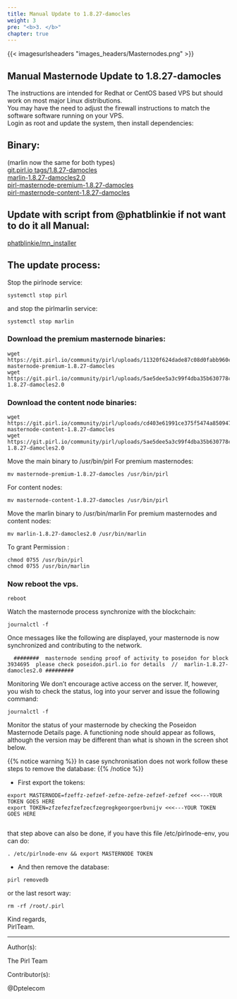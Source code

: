 ```yaml
---
title: Manual Update to 1.8.27-damocles
weight: 3
pre: "<b>3. </b>"
chapter: true
---
```


{{< imagesurlsheaders "images_headers/Masternodes.png" >}}

## Manual Masternode Update to 1.8.27-damocles

The instructions are intended for Redhat or CentOS based VPS but should work on most major Linux distributions.   
You may have the need to adjust the firewall instructions to match the software software running on your VPS.  
Login as root and update the system, then install dependencies:

## Binary:

(marlin now the same for both types)  
[git.pirl.io tags/1.8.27-damocles](https://git.pirl.io/community/pirl/tags/1.8.27-damocles)  
[marlin-1.8.27-damocles2.0](https://git.pirl.io/community/pirl/uploads/5ae5dee5a3c99f4dba35b630778c1fd1/marlin-1.8.27-damocles2.0)  
[pirl-masternode-premium-1.8.27-damocles](https://git.pirl.io/community/pirl/uploads/11320f624dade87c08d0fabb960cebca/pirl-masternode-premium-1.8.27-damocles)  
[pirl-masternode-content-1.8.27-damocles](https://git.pirl.io/community/pirl/uploads/cd403e61991ce375f5474a8509472572/pirl-masternode-content-1.8.27-damocles)

## Update with script from @phatblinkie if not want to do it all Manual:

[phatblinkie/mn_installer](https://github.com/phatblinkie/mn_installer)

## The update process:

Stop the  pirlnode service:

```
systemctl stop pirl

```

and stop the pirlmarlin service:

```
systemctl stop marlin

```

### Download the premium masternode binaries:

```
wget https://git.pirl.io/community/pirl/uploads/11320f624dade87c08d0fabb960cebca/pirl-masternode-premium-1.8.27-damocles
wget https://git.pirl.io/community/pirl/uploads/5ae5dee5a3c99f4dba35b630778c1fd1/marlin-1.8.27-damocles2.0

```

### Download the content node binaries:

```
wget https://git.pirl.io/community/pirl/uploads/cd403e61991ce375f5474a8509472572/pirl-masternode-content-1.8.27-damocles
wget https://git.pirl.io/community/pirl/uploads/5ae5dee5a3c99f4dba35b630778c1fd1/marlin-1.8.27-damocles2.0

```


Move the main binary to /usr/bin/pirl For premium masternodes:  

```
mv masternode-premium-1.8.27-damocles /usr/bin/pirl

```

For content nodes:  
```
mv masternode-content-1.8.27-damocles /usr/bin/pirl

```

Move the marlin binary to /usr/bin/marlin  For premium masternodes and content nodes:  

```
mv marlin-1.8.27-damocles2.0 /usr/bin/marlin

```

To grant Permission :

```
chmod 0755 /usr/bin/pirl
chmod 0755 /usr/bin/marlin

```

### Now reboot the vps.
```
reboot
```

Watch the masternode process synchronize with the blockchain:
```
journalctl -f

```

Once messages like the following are displayed, your masternode is now synchronized and contributing to the network.

```
  ########  masternode sending proof of activity to poseidon for block  3934695  please check poseidon.pirl.io for details  //  marlin-1.8.27-damocles2.0 #########

```

Monitoring
We don’t encourage active access on the server. If, however, you wish to check the status, log into your server and issue the following command:  
```
journalctl -f
```

Monitor the status of your masternode by checking the Poseidon Masternode Details page. A functioning node should appear as follows, although the version may be different than what is shown in the screen shot below.

{{% notice warning %}}
In case synchronisation does not work follow these steps to remove the database:
{{% /notice %}}  

- First export the tokens:

```
export MASTERNODE=fzeffz-zefzef-zefze-zefze-zefzef-zefzef <<<---YOUR TOKEN GOES HERE
export TOKEN=zfzefezfzefzecfzegregkgeorgoerbvnijv <<<---YOUR TOKEN GOES HERE


```

that step above can also be done,
if you have this file /etc/pirlnode-env,
you can do:  
```
. /etc/pirlnode-env && export MASTERNODE TOKEN

```

- And then remove the database:  

```
pirl removedb

```

or the last resort way:  

```
rm -rf /root/.pirl

```

Kind regards,  
PirlTeam.  

---
Author(s):

The Pirl Team

Contributor(s):

@Dptelecom
